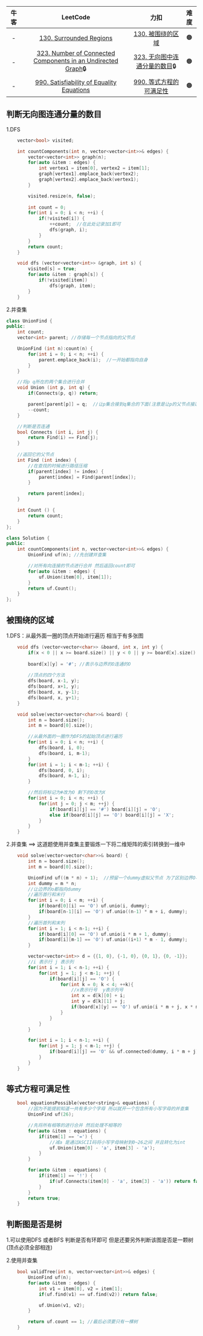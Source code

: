 

| 牛客 |                           LeetCode                           |                             力扣                             | 难度 |
| :--: | :----------------------------------------------------------: | :----------------------------------------------------------: | :--: |
|  -   | [130. Surrounded Regions](https://leetcode.com/problems/surrounded-regions/) | [130. 被围绕的区域](https://leetcode.cn/problems/surrounded-regions/) |  🟠   |
|  -   | [323. Number of Connected Components in an Undirected Graph](https://leetcode.com/problems/number-of-connected-components-in-an-undirected-graph/)🔒 | [323. 无向图中连通分量的数目](https://leetcode.cn/problems/number-of-connected-components-in-an-undirected-graph/)🔒 |  🟠   |
|  -   | [990. Satisfiability of Equality Equations](https://leetcode.com/problems/satisfiability-of-equality-equations/) | [990. 等式方程的可满足性](https://leetcode.cn/problems/satisfiability-of-equality-equations/) |  🟠   |



## 判断无向图连通分量的数目

1.DFS

```c++
    vector<bool> visited;

    int countComponents(int n, vector<vector<int>>& edges) {
        vector<vector<int>> graph(n);
        for(auto &item : edges) {
            int vertex1 = item[0], vertex2 = item[1];
            graph[vertex1].emplace_back(vertex2);
            graph[vertex2].emplace_back(vertex1);
        }

        visited.resize(n, false);
        
        int count = 0;
        for(int i = 0; i < n; ++i) {
            if(!visited[i]) {
                ++count;  //在此处记录加1即可
                dfs(graph, i);
            }
        }
        return count;
    }

    void dfs (vector<vector<int>> &graph, int s) {
        visited[s] = true;
        for(auto &item : graph[s]) {
            if(!visited[item]) 
                dfs(graph, item);
        }
    }
```



2.并查集

```c++
class UnionFind {
public:
    int count;
    vector<int> parent; //存储每一个节点指向的父节点

    UnionFind (int n):count(n) {
        for(int i = 0; i < n; ++i) {
            parent.emplace_back(i);  //一开始都指向自身
        }
    }

    //将p q所在的两个集合进行合并
    void Union (int p, int q) {
        if(Connects(p, q)) return;

        parent[parent[p]] = q;  //让p集合接到q集合的下面(注意是让p的父节点接过去 不是它自己接过去)
        --count;
    }

    //判断是否连通
    bool Connects (int i, int j) {
        return Find(i) == Find(j);
    }
    
    //返回它的父节点
    int Find (int index) {  
        //在查找的时候进行路径压缩
        if(parent[index] != index) {
            parent[index] = Find(parent[index]);
        }

        return parent[index];
    }

    int Count () {
        return count;
    }
};

class Solution {
public:
    int countComponents(int n, vector<vector<int>>& edges) {
        UnionFind uf(n); //先创建并查集

        //对所有向连接的节点进行合并 然后返回count即可
        for(auto &item : edges) {
            uf.Union(item[0], item[1]);
        }
        return uf.Count();
    }
};
```



## 被围绕的区域

1.DFS：从最外面一圈的顶点开始进行遍历  相当于有多张图

```c++
    void dfs (vector<vector<char>> &board, int x, int y) {
        if(x < 0 || x >= board.size() || y < 0 || y >= board[x].size() || board[x][y] != 'O') return;
 
        board[x][y] = '#'; //表示与边界的O连通的O
        
        //顶点的四个方法
        dfs(board, x-1, y);
        dfs(board, x+1, y);
        dfs(board, x, y-1);
        dfs(board, x, y+1);
    }

    void solve(vector<vector<char>>& board) {
        int n = board.size();
        int m = board[0].size();

        //从最外面的一圈作为DFS的起始顶点进行遍历
        for(int i = 0; i < n; ++i) {
            dfs(board, i, 0);
            dfs(board, i, m-1);
        }
        for(int i = 1; i < m-1; ++i) {
            dfs(board, 0, i);
            dfs(board, n-1, i);
        }

        //然后将标记为#改为O 剩下的O改为X
        for(int i = 0; i < n; ++i) {
            for(int j = 0; j < m; ++j) {
                if(board[i][j] == '#') board[i][j] = 'O';
                else if(board[i][j] == 'O') board[i][j] = 'X';
            }
        }
    }
```

2.并查集 ==> 这道题使用并查集主要锻炼一下将二维矩阵的索引转换到一维中

```c++
    void solve(vector<vector<char>>& board) {
        int n = board.size();
        int m = board[0].size();

        UnionFind uf((m * n) + 1);  //预留一个dummy虚拟父节点 为了区别边界O与被包围的O
        int dummy = m * n;
        //让边界的o都指向dummy
        //遍历首行和末行
        for(int i = 0; i < m; ++i) {
            if(board[0][i] == 'O') uf.unio(i, dummy);
            if(board[n-1][i] == 'O') uf.unio((n-1) * m + i, dummy);
        }
        //遍历首列和末列
        for(int i = 1; i < n-1; ++i) {
            if(board[i][0] == 'O') uf.unio(i * m + 1, dummy);
            if(board[i][m-1] == 'O') uf.unio((i+1) * m - 1, dummy);
        }

        vector<vector<int>> d = {{1, 0}, {-1, 0}, {0, 1}, {0, -1}};
        //i 表示行 j 表示列
        for(int i = 1; i < n-1; ++i) {
            for(int j = 1; j < m-1; ++j) {
                if(board[i][j] == 'O') {
                    for(int k = 0; k < 4; ++k){
                        //x表示行号  y表示列号
                        int x = d[k][0] + i;
                        int y = d[k][1] + j;
                        if(board[x][y] == 'O') uf.unio(i * m + j, x * m + y);
                    }
                }
            }
        }

        for(int i = 1; i < n-1; ++i) {
            for(int j = 1; j < m-1; ++j) {
                if(board[i][j] == 'O' && uf.connected(dummy, i * m + j) == false) board[i][j] = 'X';
            }
        }
    }
```



## 等式方程可满足性

```c++
    bool equationsPossible(vector<string>& equations) {
        //因为不能提前知道一共有多少个字母 所以就开一个包含所有小写字母的并查集
        UnionFind uf(26);  

        //先将所有相等的进行合并 然后处理不相等的
        for(auto &item : equations) {
            if(item[1] == '=') {
                //减a 是通过ASCII码将小写字母映射到0~26之间 并且转化为int
                uf.Union(item[0] - 'a', item[3] - 'a');
            }   
        }

        for(auto &item : equations) {
            if(item[1] == '!') {
                if(uf.Connects(item[0] - 'a', item[3] - 'a')) return false;
            }
        }
        return true;
    }
```



## 判断图是否是树

1.可以使用DFS 或者BFS 判断是否有环即可     但是还要另外判断该图是否是一颗树(顶点必须全部相连)



2.使用并查集 

```c++
    bool validTree(int n, vector<vector<int>>& edges) {
        UnionFind uf(n);
        for(auto &item : edges) {
            int v1 = item[0], v2 = item[1];
            if(uf.find(v1) == uf.find(v2)) return false;

            uf.Union(v1, v2);
        }

        return uf.count == 1; //最后必须要只有一棵树
    }
```

